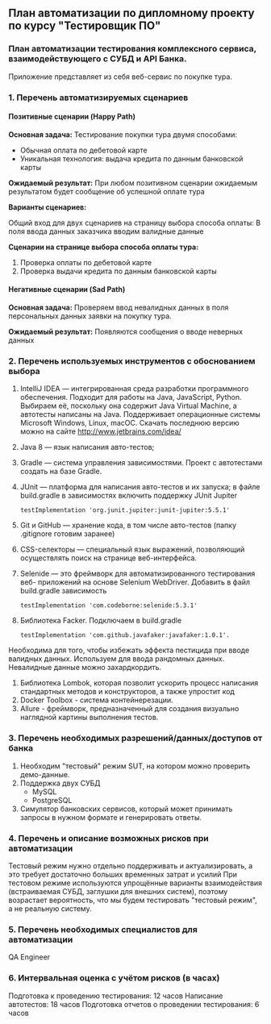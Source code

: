 ## План автоматизации по дипломному проекту по курсу "Тестировщик ПО"

### План автоматизации тестирования  комплексного сервиса, взаимодействующего с СУБД и API Банка. 

Приложение представляет из себя веб-сервис по покупке тура. 

### **1. Перечень автоматизируемых сценариев**

#### **Позитивные сценарии (Happy Path)**

**Основная задача:** 
Тестирование покупки тура двумя способами:
* Обычная оплата по дебетовой карте
* Уникальная технология: выдача кредита по данным банковской карты

**Ожидаемый результат:**
 При любом позитивном сценарии ожидаемым результатом будет сообщение об
 успешной оплате тура
 
 **Варианты сценариев:**
 
 Общий вход для двух сценариев на страницу выбора способа оплаты:
 В поля ввода данных заказчика вводим валидные данные
 
 **Сценарии на странице выбора способа оплаты тура:**
 
 1. Проверка оплаты по дебетовой карте
 1. Проверка выдачи кредита по данным банковской карты
 
 #### **Негативные сценарии (Sad Path)**
 
**Основная задача:**
 Проверяем ввод невалидных данных в поля персональных данных заявки 
 на покупку тура. 
 
 **Ожидаемый результат:**
 Появляются сообщения о вводе неверных данных
 
 ### **2. Перечень используемых инструментов с обоснованием выбора**
 
 1. IntelliJ IDEA — интегрированная среда разработки программного обеспечения. 
 Подходит для работы на Java, JavaScript, Python. 
 Выбираем её, поскольку она содержит Java Virtual Machine, а автотесты 
 написаны на Java. Поддерживает операционные системы Microsoft Windows, 
 Linux, macOC. Скачать последнюю версию можно на сайте http://www.jetbrains.com/idea/
 1. Java 8 — язык написания авто-тестов;
 1. Gradle — система управления зависимостями. Проект с автотестами 
 создать на базе Gradle. 
 1. JUnit — платформа для написания авто-тестов и их запуска; 
 в файле build.gradle в зависимостях включить поддержку JUnit Jupiter
 
        testImplementation 'org.junit.jupiter:junit-jupiter:5.5.1'
 
 1. Git и GitHub — хранение кода, в том числе авто-тестов 
 (папку .gitignore готовим заранее) 
 1. CSS-селекторы — специальный язык выражений, позволяющий
    осуществлять поиск на странице веб-интерфейса.
 1. Selenide — это фреймворк для автоматизированного тестирования веб-
    приложений на основе Selenium WebDriver. 
    Добавить в файл build.gradle зависимость 
    
        testImplementation 'com.codeborne:selenide:5.3.1'
    
 1. Библиотека Facker. 
 Подключаем в build.gradle 
 
        testImplementation 'com.github.javafaker:javafaker:1.0.1'. 

 Необходима для того, чтобы избежать эффекта пестицида при вводе 
 валидных данных. Используем для ввода рандомных данных. Невалидные данные можно захардкордить.
 1. Библиотека Lombok, которая позволит ускорить процесс написания стандартных методов и конструкторов, а также упростит код
 1. Docker Toolbox - система контейнерезации. 
 1. Allure - фреймворк, предназначенный для создания визуально наглядной
    картины выполнения тестов.
    
 ### **3. Перечень необходимых разрешений/данных/доступов от банка**
 
 1. Необходим "тестовый" режим SUT, на котором можно проверить демо-данные. 
 1. Поддержка двух СУБД 
       * MySQL
       * PostgreSQL
 1.  Симулятор банковских сервисов, который может принимать запросы в нужном формате и генерировать ответы.

### **4. Перечень и описание возможных рисков при автоматизации**

Тестовый режим нужно отдельно поддерживать и актуализировать, 
а это требует достаточно больших временных затрат и усилий
При тестовом режиме используются упрощённые варианты взаимодействия 
(встраиваемая СУБД, заглушки для внешних систем), поэтому возрастает 
вероятность, что мы будем тестировать "тестовый режим", а не реальную 
систему. 

### **5. Перечень необходимых специалистов для автоматизации**

QA Engineer 

### **6. Интервальная оценка с учётом рисков (в часах)**

Подготовка к проведению тестирования: 12 часов
Написание автотестов: 18 часов
Подготовка отчетов о проведении тестирования: 6 часов



 

    
   










 
